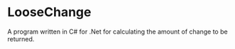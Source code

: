 # LooseChange
A program written in C# for .Net for calculating the amount of change to be returned.
